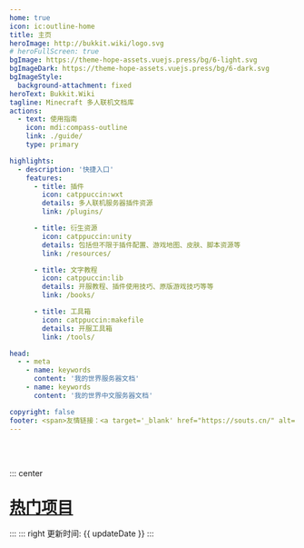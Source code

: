 ```yaml
---
home: true
icon: ic:outline-home
title: 主页
heroImage: http://bukkit.wiki/logo.svg
# heroFullScreen: true
bgImage: https://theme-hope-assets.vuejs.press/bg/6-light.svg
bgImageDark: https://theme-hope-assets.vuejs.press/bg/6-dark.svg
bgImageStyle:
  background-attachment: fixed
heroText: Bukkit.Wiki
tagline: Minecraft 多人联机文档库
actions:
  - text: 使用指南
    icon: mdi:compass-outline
    link: ./guide/
    type: primary

highlights:
  - description: '快捷入口'
    features:
      - title: 插件
        icon: catppuccin:wxt
        details: 多人联机服务器插件资源
        link: /plugins/

      - title: 衍生资源
        icon: catppuccin:unity
        details: 包括但不限于插件配置、游戏地图、皮肤、脚本资源等
        link: /resources/

      - title: 文字教程
        icon: catppuccin:lib
        details: 开服教程、插件使用技巧、原版游戏技巧等等
        link: /books/

      - title: 工具箱
        icon: catppuccin:makefile
        details: 开服工具箱
        link: /tools/

head:
  - - meta
    - name: keywords
      content: '我的世界服务器文档'
    - name: keywords
      content: '我的世界中文服务器文档'

copyright: false
footer: <span>友情链接：<a target='_blank' href="https://souts.cn/" alt="Souts博客">Souts</a></span><span> - </span><br/>BukkitWiki | 版权所有 © 2024
---
```

<script setup>
const updateDate = '2024/11/13'


const data = [
  {
    name: 'ConditionalEvents',
    desc: '事件驱动的脚本插件'
  },
  {
    name: 'Trmenu',
    desc: '菜单插件'
  },
  {
    name: 'MythicMobs',
    desc: '',

  }
]

</script>

<br>
<br>

::: center 
<h2 class='vp-feature-header'><a class="header-anchor" id="热门项目" href="#热门项目"  style="font-size:28px;font-weight:600;color: var(--text-color-lighter);">热门项目</a></h2>
:::
::: right
更新时间: {{ updateDate }}
:::

<div class="vp-card-container">
  <SiteInfo
    v-for="i in data"
    style="height: 220px;width: 320px"
    :name="i.name"
    :desc="i.desc"
    :url="i.url?i.url:('https://bukkit.wiki/plugins/plugins/'+i.name.toLowerCase())"
    :logo="i.logo?i.logo:('http://bukkit.wiki/logo.svg')"
    :preview="i.preview?i.preview:('http://bukkit.wiki/assets/image/card.png')"
  />
</div>
